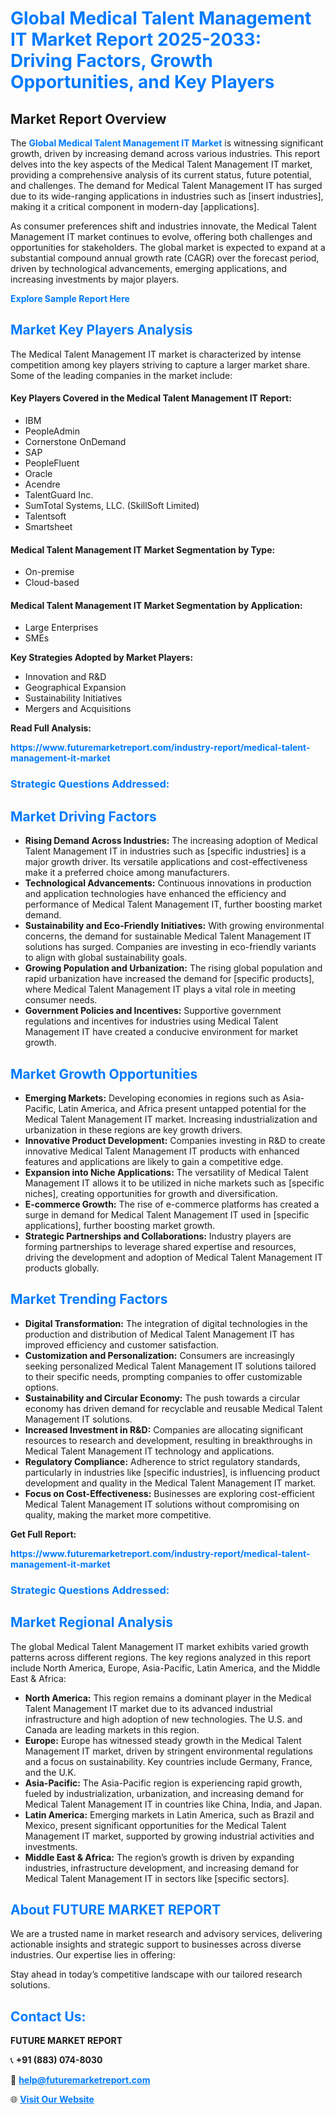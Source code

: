 <h1 style="color: #007BFF;">Global Medical Talent Management IT Market Report 2025-2033: Driving Factors, Growth Opportunities, and Key Players</h1>

<section id="overview">
<h2>Market Report Overview</h2>
<p>The <a href="https://www.futuremarketreport.com/industry-report/medical-talent-management-it-market" style="color: #007BFF; text-decoration: none;"><strong>Global Medical Talent Management IT Market</strong></a> is witnessing significant growth, driven by increasing demand across various industries. This report delves into the key aspects of the Medical Talent Management IT market, providing a comprehensive analysis of its current status, future potential, and challenges. The demand for Medical Talent Management IT has surged due to its wide-ranging applications in industries such as [insert industries], making it a critical component in modern-day [applications].</p>
<p>As consumer preferences shift and industries innovate, the Medical Talent Management IT market continues to evolve, offering both challenges and opportunities for stakeholders. The global market is expected to expand at a substantial compound annual growth rate (CAGR) over the forecast period, driven by technological advancements, emerging applications, and increasing investments by major players.</p>
</section>

<section id="overview">
<p><a href="https://www.futuremarketreport.com/request-sample/reportId=78697" style="color: #007BFF; text-decoration: none;"><strong>Explore Sample Report Here</strong></a></p>
</section>

<section id="key-players">
<h2 style="color: #007BFF;">Market Key Players Analysis</h2>
<p>The Medical Talent Management IT market is characterized by intense competition among key players striving to capture a larger market share. Some of the leading companies in the market include:</p>
<h4>Key Players Covered in the Medical Talent Management IT Report:</h4>
<ul><li>IBM</li><li>PeopleAdmin</li><li>Cornerstone OnDemand</li><li>SAP</li><li>PeopleFluent</li><li>Oracle</li><li>Acendre</li><li>TalentGuard Inc.</li><li>SumTotal Systems, LLC. (SkillSoft Limited)</li><li>Talentsoft</li><li>Smartsheet</li></ul>
<h4>Medical Talent Management IT Market Segmentation by Type:</h4>
<ul><li>On-premise</li><li>Cloud-based</li></ul>

<h4>Medical Talent Management IT Market Segmentation by Application:</h4>
<ul><li>Large Enterprises</li><li>SMEs</li></ul>
<p><strong>Key Strategies Adopted by Market Players:</strong></p>
<ul>
<li>Innovation and R&D</li>
<li>Geographical Expansion</li>
<li>Sustainability Initiatives</li>
<li>Mergers and Acquisitions</li>
</ul>
</section>

<section>
<p><strong>Read Full Analysis: </strong></p><a href="https://www.futuremarketreport.com/industry-report/medical-talent-management-it-market" style="color: #007BFF; text-decoration: none;"><strong>https://www.futuremarketreport.com/industry-report/medical-talent-management-it-market</strong></a>
<h3 style="color: #007BFF;">Strategic Questions Addressed:</h3>
</section>

<section id="driving-factors">
<h2 style="color: #007BFF;">Market Driving Factors</h2>
<ul>
<li><strong>Rising Demand Across Industries:</strong> The increasing adoption of Medical Talent Management IT in industries such as [specific industries] is a major growth driver. Its versatile applications and cost-effectiveness make it a preferred choice among manufacturers.</li>
<li><strong>Technological Advancements:</strong> Continuous innovations in production and application technologies have enhanced the efficiency and performance of Medical Talent Management IT, further boosting market demand.</li>
<li><strong>Sustainability and Eco-Friendly Initiatives:</strong> With growing environmental concerns, the demand for sustainable Medical Talent Management IT solutions has surged. Companies are investing in eco-friendly variants to align with global sustainability goals.</li>
<li><strong>Growing Population and Urbanization:</strong> The rising global population and rapid urbanization have increased the demand for [specific products], where Medical Talent Management IT plays a vital role in meeting consumer needs.</li>
<li><strong>Government Policies and Incentives:</strong> Supportive government regulations and incentives for industries using Medical Talent Management IT have created a conducive environment for market growth.</li>
</ul>
</section>

<section id="growth-opportunities">
<h2 style="color: #007BFF;">Market Growth Opportunities</h2>
<ul>
<li><strong>Emerging Markets:</strong> Developing economies in regions such as Asia-Pacific, Latin America, and Africa present untapped potential for the Medical Talent Management IT market. Increasing industrialization and urbanization in these regions are key growth drivers.</li>
<li><strong>Innovative Product Development:</strong> Companies investing in R&D to create innovative Medical Talent Management IT products with enhanced features and applications are likely to gain a competitive edge.</li>
<li><strong>Expansion into Niche Applications:</strong> The versatility of Medical Talent Management IT allows it to be utilized in niche markets such as [specific niches], creating opportunities for growth and diversification.</li>
<li><strong>E-commerce Growth:</strong> The rise of e-commerce platforms has created a surge in demand for Medical Talent Management IT used in [specific applications], further boosting market growth.</li>
<li><strong>Strategic Partnerships and Collaborations:</strong> Industry players are forming partnerships to leverage shared expertise and resources, driving the development and adoption of Medical Talent Management IT products globally.</li>
</ul>
</section>

<section id="trending-factors">
<h2 style="color: #007BFF;">Market Trending Factors</h2>
<ul>
<li><strong>Digital Transformation:</strong> The integration of digital technologies in the production and distribution of Medical Talent Management IT has improved efficiency and customer satisfaction.</li>
<li><strong>Customization and Personalization:</strong> Consumers are increasingly seeking personalized Medical Talent Management IT solutions tailored to their specific needs, prompting companies to offer customizable options.</li>
<li><strong>Sustainability and Circular Economy:</strong> The push towards a circular economy has driven demand for recyclable and reusable Medical Talent Management IT solutions.</li>
<li><strong>Increased Investment in R&D:</strong> Companies are allocating significant resources to research and development, resulting in breakthroughs in Medical Talent Management IT technology and applications.</li>
<li><strong>Regulatory Compliance:</strong> Adherence to strict regulatory standards, particularly in industries like [specific industries], is influencing product development and quality in the Medical Talent Management IT market.</li>
<li><strong>Focus on Cost-Effectiveness:</strong> Businesses are exploring cost-efficient Medical Talent Management IT solutions without compromising on quality, making the market more competitive.</li>
</ul>
</section>

<section>
<p><strong>Get Full Report: </strong></p><a href="https://www.futuremarketreport.com/industry-report/medical-talent-management-it-market" style="color: #007BFF; text-decoration: none;"><strong>https://www.futuremarketreport.com/industry-report/medical-talent-management-it-market</strong></a>
<h3 style="color: #007BFF;">Strategic Questions Addressed:</h3>
</section>


<section id="regional-analysis">
<h2 style="color: #007BFF;">Market Regional Analysis</h2>
<p>The global Medical Talent Management IT market exhibits varied growth patterns across different regions. The key regions analyzed in this report include North America, Europe, Asia-Pacific, Latin America, and the Middle East & Africa:</p>
<ul>
<li><strong>North America:</strong> This region remains a dominant player in the Medical Talent Management IT market due to its advanced industrial infrastructure and high adoption of new technologies. The U.S. and Canada are leading markets in this region.</li>
<li><strong>Europe:</strong> Europe has witnessed steady growth in the Medical Talent Management IT market, driven by stringent environmental regulations and a focus on sustainability. Key countries include Germany, France, and the U.K.</li>
<li><strong>Asia-Pacific:</strong> The Asia-Pacific region is experiencing rapid growth, fueled by industrialization, urbanization, and increasing demand for Medical Talent Management IT in countries like China, India, and Japan.</li>
<li><strong>Latin America:</strong> Emerging markets in Latin America, such as Brazil and Mexico, present significant opportunities for the Medical Talent Management IT market, supported by growing industrial activities and investments.</li>
<li><strong>Middle East & Africa:</strong> The region’s growth is driven by expanding industries, infrastructure development, and increasing demand for Medical Talent Management IT in sectors like [specific sectors].</li>
</ul>
</section>

<footer>
<h2 style="color: #007BFF;">About FUTURE MARKET REPORT</h2>
<p>We are a trusted name in market research and advisory services, delivering actionable insights and strategic support to businesses across diverse industries. Our expertise lies in offering:</p>

<p>Stay ahead in today’s competitive landscape with our tailored research solutions.</p>

<h2 style="color: #007BFF;">Contact Us:</h2>
<p><strong>FUTURE MARKET REPORT</strong></p>
<p>📞 <strong>+91 (883) 074-8030</strong></p>
<p>📧 <strong><a href="mailto:help@futuremarketreport.com" style="color: #007BFF;">help@futuremarketreport.com</a></strong></p>
<p>🌐 <strong><a href="https://www.futuremarketreport.com/" style="color: #007BFF;">Visit Our Website</a></strong></p>
</footer>
